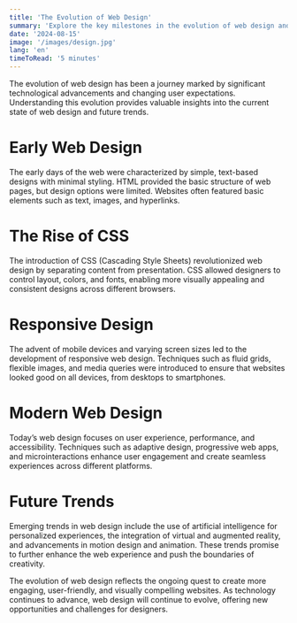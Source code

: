 ```yaml
---
title: 'The Evolution of Web Design'
summary: 'Explore the key milestones in the evolution of web design and how they have shaped the modern web.'
date: '2024-08-15'
image: '/images/design.jpg'
lang: 'en'
timeToRead: '5 minutes'
---
```


The evolution of web design has been a journey marked by significant technological advancements and changing user expectations. Understanding this evolution provides valuable insights into the current state of web design and future trends.

# Early Web Design

The early days of the web were characterized by simple, text-based designs with minimal styling. HTML provided the basic structure of web pages, but design options were limited. Websites often featured basic elements such as text, images, and hyperlinks.

# The Rise of CSS

The introduction of CSS (Cascading Style Sheets) revolutionized web design by separating content from presentation. CSS allowed designers to control layout, colors, and fonts, enabling more visually appealing and consistent designs across different browsers.

# Responsive Design

The advent of mobile devices and varying screen sizes led to the development of responsive web design. Techniques such as fluid grids, flexible images, and media queries were introduced to ensure that websites looked good on all devices, from desktops to smartphones.

# Modern Web Design

Today’s web design focuses on user experience, performance, and accessibility. Techniques such as adaptive design, progressive web apps, and microinteractions enhance user engagement and create seamless experiences across different platforms.

# Future Trends

Emerging trends in web design include the use of artificial intelligence for personalized experiences, the integration of virtual and augmented reality, and advancements in motion design and animation. These trends promise to further enhance the web experience and push the boundaries of creativity.

The evolution of web design reflects the ongoing quest to create more engaging, user-friendly, and visually compelling websites. As technology continues to advance, web design will continue to evolve, offering new opportunities and challenges for designers.
